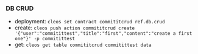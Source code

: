 ### DB CRUD

- deployment: `cleos set contract commititcrud ref.db.crud`
- create: `cleos push action commititcrud create '{"user":"commitittest","title":"first","content":"create a first one"}' -p commitittest`
- get: `cleos get table commititcrud commitittest data`
